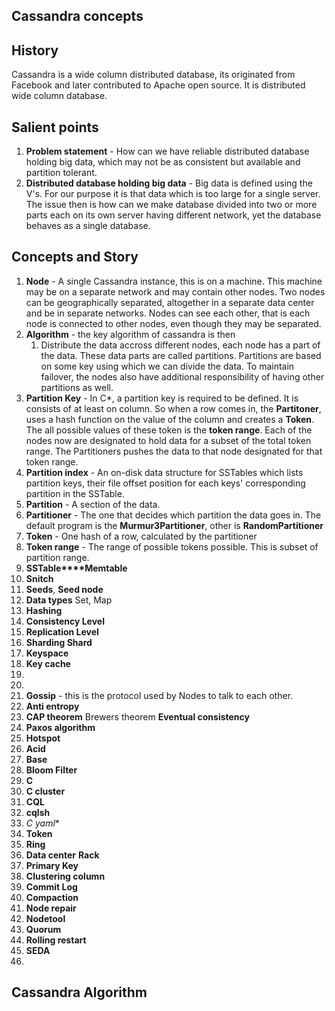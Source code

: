 ## Cassandra concepts

## History
Cassandra is a wide column distributed database, its originated from Facebook and later contributed to Apache open source.  It is distributed wide column database. 

## Salient points
1. **Problem statement** - How can we have  reliable distributed database holding big data, which may not be as consistent but available and partition tolerant. 
2. **Distributed database holding big data** - Big data is defined using the V's. For our purpose it is that data which is too large for a single server. The issue then is how can we make database divided into two or more parts each on its own server having different network, yet the database behaves as a single database. 

## Concepts  and Story
1. **Node** - A single Cassandra instance, this is on a machine. This machine may be on a separate  network and may contain other nodes. Two nodes can be geographically separated, altogether in a separate data center and be in separate networks. Nodes can see each other, that is each node is connected to other nodes, even though they may be separated.  
2. **Algorithm** - the key algorithm of cassandra is then 
	1. Distribute the data accross different nodes, each node has a part of the data. These data parts are called partitions. Partitions are based on some key using which we can divide the data. To maintain failover, the nodes also have additional responsibility of having other partitions as well.  
3. **Partition Key** - In C*, a partition key is required to be defined. It is consists of at least on column. So when a row comes in, the **Partitoner**, uses a hash function on the value of the column and creates a **Token**. The all possible values of these token is the **token range**.  Each of the nodes now are designated to hold data for a subset of the total token range. The Partitioners pushes the data to that node designated for that token range.  
4. **Partition index** - An on-disk data structure for SSTables which lists partition keys, their file offset position for each keys' corresponding partition in the SSTable.
5. **Partition** - A section of the data. 
6. **Partitioner** - The one that decides which partition the data goes in. The default program is the **Murmur3Partitioner**, other is **RandomPartitioner**
7. **Token** - One hash of a row, calculated by the partitioner
8. **Token range** - The range of possible tokens possible. This is subset of partition range.
9. **SSTable****Memtable** 
10. **Snitch**
11. **Seeds**, **Seed node**
12. **Data types** Set, Map 	
13. **Hashing**
14. **Consistency Level**
15. **Replication Level**
16. **Sharding Shard**
17. **Keyspace**
18.  **Key cache**
19. 
20.  
21. **Gossip** - this is the protocol used by Nodes to talk to each other.
22. **Anti entropy**
23. **CAP theorem** Brewers theorem **Eventual consistency**
24. **Paxos algorithm**
25. **Hotspot**
26. **Acid**
27. **Base**
28. **Bloom Filter**
29. **C**
30. **C cluster**
31. **CQL**
32. **cqlsh**
33. **C* yaml**
34. **Token**
35. **Ring**
36. **Data center** **Rack**
37. **Primary Key**
38. **Clustering column**
39. **Commit Log**
40. **Compaction**
41. **Node repair**
42. **Nodetool**
43. **Quorum**
44. **Rolling restart**
45. **SEDA**
46. 

## Cassandra Algorithm
<!--stackedit_data:
eyJoaXN0b3J5IjpbLTg3MTg5NDIwLDU4MjExMzE0MiwtNTQ3OD
kxNzQ1LDE5ODI5NTgyOTcsODI2MDQ0MTQ2LC0xMjgyOTU5Nzc0
LC00OTY2NzM3MDUsLTU0Nzc1NDAyOCwtMTU2OTQ4NDk4NSwtNz
MwNDc3Mzc4LDE1MzUyMTI3NDksNjE3ODk0Njk2LC0xNjQzMDU5
NDUxXX0=
-->